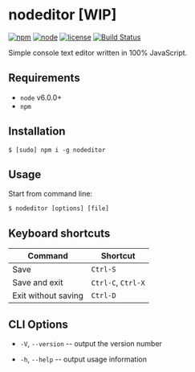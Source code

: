 # nodeditor [WIP]

[![npm](https://img.shields.io/npm/v/nodeditor.svg?style=flat-square)](https://www.npmjs.com/package/nodeditor)
[![node](https://img.shields.io/node/v/nodeditor.svg)](https://github.com/Bannerets/nodeditor)
[![license](https://img.shields.io/github/license/Bannerets/nodeditor.svg?style=flat-square)](https://github.com/Bannerets/nodeditor)
[![Build Status](https://travis-ci.org/Bannerets/nodeditor.svg?branch=master)](https://travis-ci.org/Bannerets/nodeditor)

Simple console text editor written in 100% JavaScript.

## Requirements

- `node` v6.0.0+
- `npm`

## Installation

```console
$ [sudo] npm i -g nodeditor
```

## Usage

Start from command line:

```console
$ nodeditor [options] [file]
```

## Keyboard shortcuts

|       Command       |       Shortcut     |
| ------------------- | ------------------ |
| Save                | `Ctrl-S`           |
| Save and exit       | `Ctrl-C`, `Ctrl-X` |
| Exit without saving | `Ctrl-D`           |

## CLI Options

- `-V`, `--version` -- output the version number

- `-h`, `--help` -- output usage information
